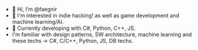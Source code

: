 - 👋 Hi, I’m @faegnir
- 👀 I'm interested in indie hacking! as well as game development and machine learning/AI.
- 🌱 Currently developing with C#, Python, C++, JS.
- I'm familiar with design patterns, SW architecture, machine learning and these techs -> C#, C/C++, Python, JS, DB techs.
